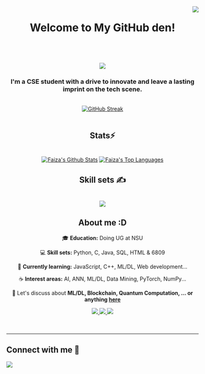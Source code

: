 <img align="right" src="https://visitor-badge.laobi.icu/badge?page_id=FaixaTheGutipoka.FaixaTheGutipoka" />



<h1 align="center"> Welcome to My GitHub den!</h1>
</br>



<h1 align="center">
    <img src="https://readme-typing-svg.herokuapp.com/?font=Righteous&size=35&center=true&vCenter=true&width=500&height=70&duration=4000&lines=Hey+,+fellow+coders+!;+I+am+Labiba+Faiza+Karim!;+You+can+call+me+Faiza;" />
</h1>



<h3 align="center">I'm a CSE student with a drive to innovate and leave a lasting imprint on the tech scene.</h3>
</br>



<div align=center>
    <a href="https://git.io/streak-stats"><img src="https://github-readme-streak-stats.herokuapp.com?user=FaixaTheGutipoka&theme=cobalt&hide_border=true&date_format=j%20M%5B%20Y%5D" alt="GitHub Streak" /></a>
</div>
</br>



<h2 align="center">Stats⚡</h2>
<div align="center">
  <br/>
    <a href="https://github.com/FaixaTheGutipoka/github-readme-stats"><img alt="Faiza's Github Stats" src="https://github-readme-stats.vercel.app/api?username=FaixaTheGutipoka&show_icons=true&count_private=true&theme=cobalt&hide_border=true&bg_color=0D1117" /></a>
  <a href="https://github.com/FaixaTheGutipoka/github-readme-stats"><img alt="Faiza's Top Languages" src="https://github-readme-stats.vercel.app/api/top-langs?username=FaixaTheGutipoka&langs_count=8&count_private=true&layout=compact&theme=cobalt&hide_border=true&bg_color=0D1117" /></a>
  <br/>
</div>



<h2 align="center">Skill sets ✍</h2>
<br/>
<div align="center">
    <img src="https://skillicons.dev/icons?i=python,c,java,html,idea,github,stackoverflow" /><br>
</div>



<h2 align="center">About me :D</h2>
<div align="center">
 
 🎓 <b>Education:</b> Doing UG at NSU

 💻 <b>Skill sets:</b> Python, C, Java, SQL, HTML & 6809
 
 🌱 <b>Currently learning:</b> JavaScript, C++, ML/DL, Web development...

 ☕️ <b>Interest areas:</b> AI, ANN, ML/DL, Data Mining, PyTorch, NumPy...

💬 Let's discuss about <b>ML/DL, Blockchain, Quantum Computation, ... or anything [here](https://github.com/FaixaTheGutipoka/FaixaTheGutipoka/issues)</b>
 </div>


 
<div align="center"> 
  <a href="mailto:faixa.the.gutipoka@gmail.com">
    <img src="https://img.shields.io/badge/Gmail-333333?style=for-the-badge&logo=gmail&logoColor=red" />
  </a>
  <a href="https://www.linkedin.com/in/labiba-faiza-karim-6057b8217/" target="_blank">
    <img src="https://img.shields.io/badge/LinkedIn-0077B5?style=for-the-badge&logo=linkedin&logoColor=white" target="_blank" />
  </a>
  <a href="https://salesp07.github.io (lalala) " target="_blank">
     <img src="https://img.shields.io/badge/Portfolio-FF5722?style=for-the-badge&logo=todoist&logoColor=white" target="_blank" /> <!-- sqlite, safari, google-chrome are other good icon options -->
  </a>
</div>


</br>
</br>
<hr/>
<h2 align="left"> Connect with me 📱</h2>
<div align="left">
    <img src="https://skillicons.dev/icons?i=github,discord,linkedin,instagram" /><br>
</div>
